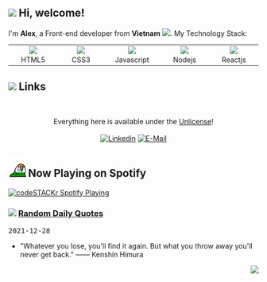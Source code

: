 <h2> <img src="https://emojis.slackmojis.com/emojis/images/1588315024/8823/hyperkitty.gif?1588315024" width="30" /> Hi, welcome! </h2>

I'm **Alex**, a Front-end developer from **Vietnam** <img src="https://img.icons8.com/external-vitaliy-gorbachev-lineal-color-vitaly-gorbachev/60/000000/external-vietnam-flags-vitaliy-gorbachev-lineal-color-vitaly-gorbachev.png" width="28" />. My Technology Stack:

<table>
  <tr>
    <td align="center" width="160">
          <img src="https://img.shields.io/badge/HTML5-E34F26?style=for-the-badge&logo=html5&logoColor=white" width="60" />
        <br />
        HTML5
    </td>
    <td align="center" width="160">
      <img src="https://img.shields.io/badge/CSS3-1572B6?style=for-the-badge&logo=css3&logoColor=white" width="60" />
        <br />
       CSS3
    </td>
    <td align="center" width="160">
     <img src="https://img.shields.io/badge/JavaScript-323330?style=for-the-badge&logo=javascript&logoColor=F7DF1E" width="60" />
        <br />
        Javascript
    </td>
    <td align="center" width="160">
     <img src="https://img.shields.io/badge/Node.js-339933?style=for-the-badge&logo=nodedotjs&logoColor=white" width="60" />
        <br />
        Nodejs
    </td>
    <td align="center" width="160">
       <img src="https://img.shields.io/badge/React-20232A?style=for-the-badge&logo=react&logoColor=61DAFB" width="60" />
        <br />
       Reactjs
    </td>
  </tr>
  </table>


## <img height="40" src="https://raw.githubusercontent.com/innng/innng/master/assets/kyubey.gif"/> Links
<br><p align="center">Everything here is available under the [Unlicense](https://choosealicense.com/licenses/unlicense/)!<br><br>
  [![Linkedin](https://img.shields.io/badge/linked-in-369?style=flat-square&logo=linkedin&logoColor=white&color=blue)](https://www.linkedin.com/in/%C4%91%E1%BA%A1t-nguy%E1%BB%85n-ng%E1%BB%8Dc-a8aa84211/)
  [![E-Mail](https://img.shields.io/badge/email-reveal-2a8?style=flat-square&logo=gmail&logoColor=white)](https://mailhide.io/e/62YaIXgT)
</p>

## <img height="40" src="https://raw.githubusercontent.com/ItsAnunesS/ItsAnunesS/master/src/img/parrots/flags/indiaparrot.gif"/>Now Playing on Spotify 


[<img src="https://novatorem.vercel.app/api/spotify" alt="codeSTACKr Spotify Playing" width="350" />](https://open.spotify.com/user/315kuybxtkni5nlh3yseopqgn2pu)


<h3> <img src="https://emojis.slackmojis.com/emojis/images/1621024394/39092/cat-roll.gif?1621024394" width="28" /> <a href="https://github.com/alexnguyen229/alexnguyen229/blob/main/quotations.md">Random Daily Quotes</a></h3>

<kbd>2021-12-28</kbd>

- "Whatever you lose, you'll find it again. But what you throw away you'll never get back." —— Kenshin Himura

<!-- Randomly taken from quotations.md -->

<p align="right">
<img src="https://visitor-badge.glitch.me/badge?page_id=alexnguyen229.alexnguyen229" />
</p>
